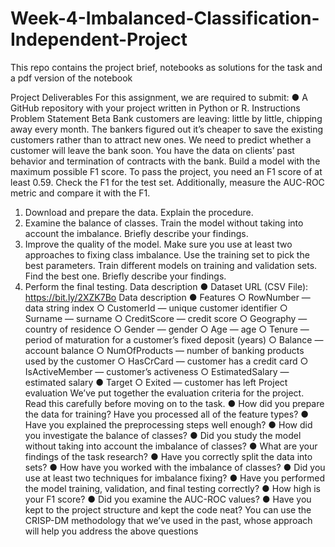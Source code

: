# Week-4-Imbalanced-Classification-Independent-Project
This repo contains the project brief, notebooks as solutions for the task and a pdf version of the notebook

Project Deliverables
For this assignment, we are required to submit:
● A GitHub repository with your project written in Python or R.
Instructions
Problem Statement
Beta Bank customers are leaving: little by little, chipping away every month. The bankers
figured out it’s cheaper to save the existing customers rather than to attract new ones.
We need to predict whether a customer will leave the bank soon. You have the data on
clients’ past behavior and termination of contracts with the bank.
Build a model with the maximum possible F1 score. To pass the project, you need an F1
score of at least 0.59. Check the F1 for the test set.
Additionally, measure the AUC-ROC metric and compare it with the F1.
1. Download and prepare the data. Explain the procedure.
2. Examine the balance of classes. Train the model without taking into account the
imbalance. Briefly describe your findings.
3. Improve the quality of the model. Make sure you use at least two approaches to
fixing class imbalance. Use the training set to pick the best parameters. Train
different models on training and validation sets. Find the best one. Briefly
describe your findings.
4. Perform the final testing.
Data description
● Dataset URL (CSV File): https://bit.ly/2XZK7Bo
Data description
● Features
○ RowNumber — data string index
○ CustomerId — unique customer identifier
○ Surname — surname
○ CreditScore — credit score
○ Geography — country of residence
○ Gender — gender
○ Age — age
○ Tenure — period of maturation for a customer’s fixed deposit (years)
○ Balance — account balance
○ NumOfProducts — number of banking products used by the customer
○ HasCrCard — customer has a credit card
○ IsActiveMember — customer’s activeness
○ EstimatedSalary — estimated salary
● Target
○ Exited — сustomer has left
Project evaluation
We’ve put together the evaluation criteria for the project. Read this carefully before
moving on to the task.
● How did you prepare the data for training? Have you processed all of the feature
types?
● Have you explained the preprocessing steps well enough?
● How did you investigate the balance of classes?
● Did you study the model without taking into account the imbalance of classes?
● What are your findings of the task research?
● Have you correctly split the data into sets?
● How have you worked with the imbalance of classes?
● Did you use at least two techniques for imbalance fixing?
● Have you performed the model training, validation, and final testing correctly?
● How high is your F1 score?
● Did you examine the AUC-ROC values?
● Have you kept to the project structure and kept the code neat?
You can use the CRISP-DM methodology that we’ve used in the past, whose approach
will help you address the above questions
